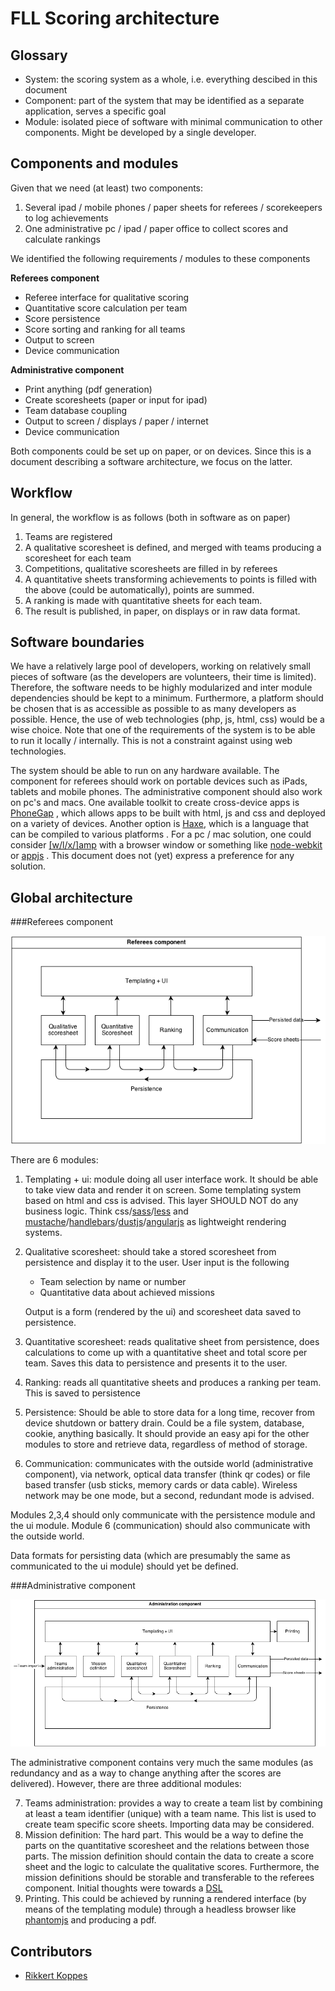 FLL Scoring architecture
========================

Glossary
--------

- System: the scoring system as a whole, i.e. everything descibed in this document
- Component: part of the system that may be identified as a separate application, serves a specific goal
- Module: isolated piece of software with minimal communication to other components. Might be developed by a single developer.

Components and modules
---------------------

Given that we need (at least) two components:

1.  Several ipad / mobile phones / paper sheets for referees / scorekeepers to log achievements
2.  One administrative pc / ipad / paper office to collect scores and calculate rankings

We identified the following requirements / modules to these components

**Referees component**

- Referee interface for qualitative scoring
- Quantitative score calculation per team
- Score persistence
- Score sorting and ranking for all teams
- Output to screen
- Device communication

**Administrative component**

- Print anything (pdf generation)
- Create scoresheets (paper or input for ipad)
- Team database coupling
- Output to screen / displays / paper / internet
- Device communication

Both components could be set up on paper, or on devices. Since this is a document describing a software architecture, we focus on the latter.

Workflow
--------

In  general, the workflow is as follows (both in software as on paper)

1.  Teams are registered
2.  A qualitative scoresheet is defined, and merged with teams producing a scoresheet for each team
3.  Competitions, qualitative scoresheets are filled in by referees
4.  A quantitative sheets transforming achievements to points is filled with the above (could be automatically), points are summed.
5.  A ranking is made with quantitative sheets for each team.
6.  The result is published, in paper, on displays or in raw data format.

Software boundaries
--------------------

We have a relatively large pool of developers, working on relatively small pieces of software (as the developers are volunteers, their time is limited). Therefore, the software needs to be highly modularized and inter module dependencies should be kept to a minimum. Furthermore, a platform should be chosen that is as accessible as possible to as many developers as possible. Hence, the use of web technologies (php, js, html, css) would be a wise choice. Note that one of the requirements of the system is to be able to run it locally / internally. This is not a constraint against using web technologies.

The system should be able to run on any hardware available. The component for referees should work on portable devices such as iPads, tablets and mobile phones. The administrative component should also work on pc's and macs. One available toolkit to create cross-device apps is [PhoneGap][1] , which allows apps to be built with html, js and css and deployed on a variety of devices. Another option is [Haxe][2], which is a language that can be compiled to various platforms . For a pc / mac solution, one could consider [[w/l/x/]amp][3]  with a browser window or something like [node-webkit][4]  or [appjs][5] . This document does not (yet) express a preference for any solution.

[1]: http://phonegap.com/
[2]: http://haxe.org/
[3]: http://www.apachefriends.org/en/xampp.html
[4]: https://github.com/rogerwang/node-webkit
[5]: https://github.com/appjs/appjs

Global architecture
------------------

###Referees component

![](referees.png)

There are 6 modules:

1.  Templating + ui: module doing all user interface work. It should be able to take view data and render it on screen. Some templating system based on html and css is advised. This layer SHOULD NOT do any business logic. Think css/[sass][6]/[less][7] and [mustache][8]/[handlebars][9]/[dustjs][10]/[angularjs][11]  as lightweight rendering systems.
2.  Qualitative scoresheet: should take a stored scoresheet from persistence and display it to the user. User input is the following
    -   Team selection by name or number
    -   Quantitative data about achieved missions

    Output is a form (rendered by the ui) and scoresheet data saved to persistence.
3.  Quantitative scoresheet: reads qualitative sheet from persistence, does calculations to come up with a quantitative sheet and total score per team. Saves this data to persistence and presents it to the user.
4.  Ranking: reads all quantitative sheets and produces a ranking per team. This is saved to persistence
5.  Persistence: Should be able to store data for a long time, recover from device shutdown or battery drain. Could be a file system, database, cookie, anything basically. It should provide an easy api for the other modules to store and retrieve data, regardless of method of storage.
6.  Communication: communicates with the outside world (administrative component), via network, optical data transfer (think qr codes) or file based transfer (usb sticks, memory cards or data cable). Wireless network may be one mode, but a second, redundant mode is advised.

Modules 2,3,4 should only communicate with the persistence module and the ui module. Module 6 (communication) should also communicate with the outside world.

Data formats for persisting data (which are presumably the same as communicated to the ui module) should yet be defined.

[6]: http://sass-lang.com/
[7]: http://lesscss.org/
[8]: http://mustache.github.io/
[9]: http://handlebarsjs.com/
[10]: http://akdubya.github.io/dustjs/
[11]: http://angularjs.org/

###Administrative component

![](administration.png)

The administrative component contains very much the same modules (as redundancy and as a way to change anything after the scores are delivered). However, there are three additional modules:

7.  Teams administration: provides a way to create a team list by combining at least a team identifier (unique) with a team name. This list is used to create team specific score sheets. Importing data may be considered.
8.  Mission definition: The hard part. This would be a way to define the parts on the quantitative scoresheet and the relations between those parts. The mission definition should contain the data to create a score sheet and the logic to calculate the qualitative scores. Furthermore, the mission definitions should be storable and transferable to the referees component. Initial thoughts were towards a [DSL][12]
9.  Printing. This could be achieved by running a rendered interface (by means of the templating module) through a headless browser like [phantomjs][13] and producing a pdf.


[12]: http://en.wikipedia.org/wiki/Domain-specific_language
[13]: http://phantomjs.org/

Contributors
------------

- [Rikkert Koppes](rikkert@rikkertkoppes.com)